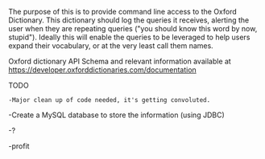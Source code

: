 The purpose of this is to provide command line access to the Oxford Dictionary.
This dictionary should log the queries it receives, alerting the user when they are repeating queries ("you should know this word by now, stupid").
Ideally this will enable the queries to be leveraged to help users expand their vocabulary, or at the very least call them names.

Oxford dictionary API Schema and relevant information available at https://developer.oxforddictionaries.com/documentation 


TODO
    
    -Major clean up of code needed, it's getting convoluted.

-Create a MySQL database to store the information (using JDBC)

-?

-profit

